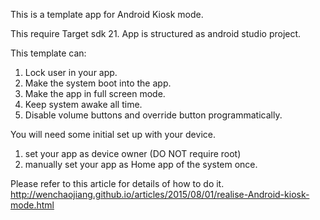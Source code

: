 This is a template app for Android Kiosk mode.

This require Target sdk 21. App is structured as android studio project.

This template can:

1. Lock user in your app.
2. Make the system boot into the app.
3. Make the app in full screen mode.  
4. Keep system awake all time.
5. Disable volume buttons and override button programmatically.

You will need some initial set up with your device.

1. set your app as device owner (DO NOT require root)
2. manually set your app as Home app of the system once.

Please refer to this article for details of how to do it.
http://wenchaojiang.github.io/articles/2015/08/01/realise-Android-kiosk-mode.html
